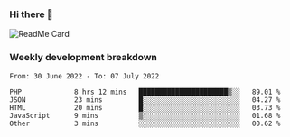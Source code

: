 ### Hi there 👋

<!--
**itzcy/itzcy** is a ✨ _special_ ✨ repository because its `README.md` (this file) appears on your GitHub profile.

Here are some ideas to get you started:

- 🔭 I’m currently working on ...
- 🌱 I’m currently learning ...
- 👯 I’m looking to collaborate on ...
- 🤔 I’m looking for help with ...
- 💬 Ask me about ...
- 📫 How to reach me: ...
- 😄 Pronouns: ...
- ⚡ Fun fact: ...
-->
![ReadMe Card](https://github-readme-stats.vercel.app/api?username=itzcy&show_icons=true&title_color=2d3198&icon_color=797cb8&text_color=24292e&bg_color=f6f8fa)

### Weekly development breakdown
<!--START_SECTION:waka-->

```text
From: 30 June 2022 - To: 07 July 2022

PHP             8 hrs 12 mins   ██████████████████████▒░░   89.01 %
JSON            23 mins         █░░░░░░░░░░░░░░░░░░░░░░░░   04.27 %
HTML            20 mins         █░░░░░░░░░░░░░░░░░░░░░░░░   03.73 %
JavaScript      9 mins          ▒░░░░░░░░░░░░░░░░░░░░░░░░   01.68 %
Other           3 mins          ░░░░░░░░░░░░░░░░░░░░░░░░░   00.62 %
```

<!--END_SECTION:waka-->
